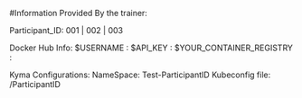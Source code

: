 #Information Provided By the trainer:

Participant_ID: 001 | 002 | 003 


Docker Hub Info:
$USERNAME : 
$API_KEY : 
$YOUR_CONTAINER_REGISTRY : 

Kyma Configurations: 
NameSpace: Test-ParticipantID
Kubeconfig file: <FolderPath>/ParticipantID



